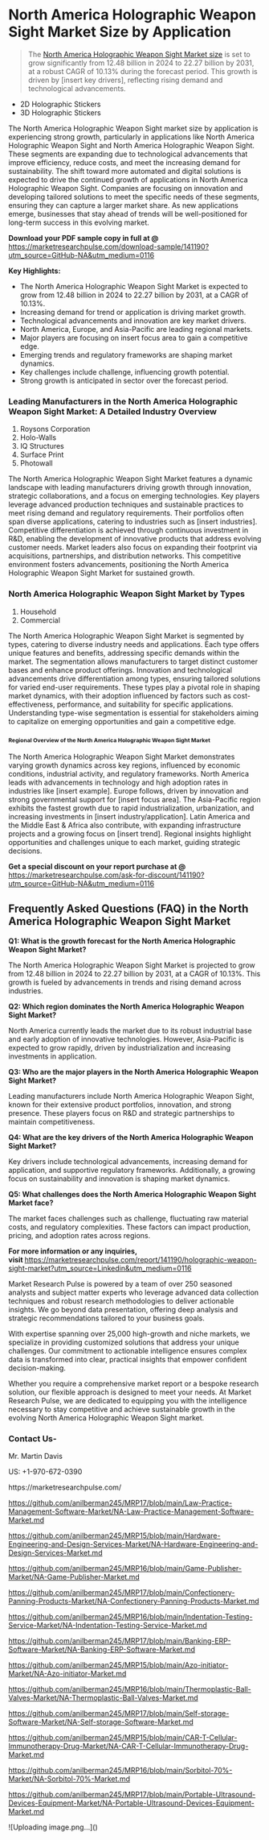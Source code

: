 <h1>North America Holographic Weapon Sight Market&nbsp;Size by Application</h1><blockquote><p>The <a href="https://marketresearchpulse.com/download-sample/141190?utm_source=GitHub-NA&amp;utm_medium=0116">North America Holographic Weapon Sight Market size</a> is set to grow significantly from 12.48 billion in 2024 to 22.27 billion by 2031, at a robust CAGR of 10.13% during the forecast period. This growth is driven by [insert key drivers], reflecting rising demand and technological advancements.</p></blockquote><ul><li>2D Holographic Stickers<li> 3D Holographic Stickers</li></ul><p>The North America Holographic Weapon Sight market size by application is experiencing strong growth, particularly in applications like North America Holographic Weapon Sight and North America Holographic Weapon Sight. These segments are expanding due to technological advancements that improve efficiency, reduce costs, and meet the increasing demand for sustainability. The shift toward more automated and digital solutions is expected to drive the continued growth of applications in North America Holographic Weapon Sight. Companies are focusing on innovation and developing tailored solutions to meet the specific needs of these segments, ensuring they can capture a larger market share. As new applications emerge, businesses that stay ahead of trends will be well-positioned for long-term success in this evolving market.</p><p><strong>Download your PDF sample copy in full at @ </strong><a href="https://marketresearchpulse.com/download-sample/141190?utm_source=GitHub-NA&amp;utm_medium=0116">https://marketresearchpulse.com/download-sample/141190?utm_source=GitHub-NA&amp;utm_medium=0116</a></p><p><strong>Key Highlights: </strong></p><ul><li>The North America Holographic Weapon Sight Market is expected to grow from 12.48 billion in 2024 to 22.27 billion by 2031, at a CAGR of 10.13%.</li><li>Increasing demand for trend or application is driving market growth.</li><li>Technological advancements and innovation are key market drivers.</li><li>North America, Europe, and Asia-Pacific are leading regional markets.</li><li>Major players are focusing on insert focus area to gain a competitive edge.</li><li>Emerging trends and regulatory frameworks are shaping market dynamics.</li><li>Key challenges include challenge, influencing growth potential.</li><li>Strong growth is anticipated in sector over the forecast period.</li></ul><h3>Leading Manufacturers in the North America Holographic Weapon Sight Market: A Detailed Industry Overview</h3><ol><li>Roysons Corporation</li><li>Holo-Walls</li><li>IQ Structures</li><li>Surface Print</li><li>Photowall</li></ol><div class="flex max-w-full flex-col flex-grow"><div class="min-h-8 text-message flex w-full flex-col items-end gap-2 whitespace-normal break-words [.text-message+&amp;]:mt-5" dir="auto" data-message-author-role="assistant" data-message-id="fd8432e4-4910-450d-b182-61b7bfb0a01f" data-message-model-slug="gpt-4o"><div class="flex w-full flex-col gap-1 empty:hidden first:pt-[3px]"><div class="markdown prose w-full break-words dark:prose-invert light"><p>The North America Holographic Weapon Sight Market features a dynamic landscape with leading manufacturers driving growth through innovation, strategic collaborations, and a focus on emerging technologies. Key players leverage advanced production techniques and sustainable practices to meet rising demand and regulatory requirements. Their portfolios often span diverse applications, catering to industries such as [insert industries]. Competitive differentiation is achieved through continuous investment in R&amp;D, enabling the development of innovative products that address evolving customer needs. Market leaders also focus on expanding their footprint via acquisitions, partnerships, and distribution networks. This competitive environment fosters advancements, positioning the North America Holographic Weapon Sight Market for sustained growth.</p></div></div></div></div><h3>North America Holographic Weapon Sight Market by Types</h3><ol><li>Household<li> Commercial</li></ol><div class="flex max-w-full flex-col flex-grow"><div class="min-h-8 text-message flex w-full flex-col items-end gap-2 whitespace-normal break-words [.text-message+&amp;]:mt-5" dir="auto" data-message-author-role="assistant" data-message-id="084470be-0bb7-4664-bddf-5156b4f41249" data-message-model-slug="gpt-4o-mini"><div class="flex w-full flex-col gap-1 empty:hidden first:pt-[3px]"><div class="markdown prose w-full break-words dark:prose-invert light"><p>The North America Holographic Weapon Sight Market is segmented by types, catering to diverse industry needs and applications. Each type offers unique features and benefits, addressing specific demands within the market. The segmentation allows manufacturers to target distinct customer bases and enhance product offerings. Innovation and technological advancements drive differentiation among types, ensuring tailored solutions for varied end-user requirements. These types play a pivotal role in shaping market dynamics, with their adoption influenced by factors such as cost-effectiveness, performance, and suitability for specific applications. Understanding type-wise segmentation is essential for stakeholders aiming to capitalize on emerging opportunities and gain a competitive edge.</p></div></div></div></div><h3><span style="font-size: 11px;">Regional Overview of the North America Holographic Weapon Sight Market</span></h3><div class="flex max-w-full flex-col flex-grow"><div class="min-h-8 text-message flex w-full flex-col items-end gap-2 whitespace-normal break-words [.text-message+&amp;]:mt-5" dir="auto" data-message-author-role="assistant" data-message-id="e9038762-ce64-4e30-91c9-9bd413514231" data-message-model-slug="gpt-4o-mini"><div class="flex w-full flex-col gap-1 empty:hidden first:pt-[3px]"><div class="markdown prose w-full break-words dark:prose-invert light"><p>The North America Holographic Weapon Sight Market demonstrates varying growth dynamics across key regions, influenced by economic conditions, industrial activity, and regulatory frameworks. North America leads with advancements in technology and high adoption rates in industries like [insert example]. Europe follows, driven by innovation and strong governmental support for [insert focus area]. The Asia-Pacific region exhibits the fastest growth due to rapid industrialization, urbanization, and increasing investments in [insert industry/application]. Latin America and the Middle East &amp; Africa also contribute, with expanding infrastructure projects and a growing focus on [insert trend]. Regional insights highlight opportunities and challenges unique to each market, guiding strategic decisions.</p></div></div></div></div><p><strong>Get a special discount on your report purchase at @ </strong><a href="https://marketresearchpulse.com/ask-for-discount/141190?utm_source=GitHub-NA&amp;utm_medium=0116">https://marketresearchpulse.com/ask-for-discount/141190?utm_source=GitHub-NA&amp;utm_medium=0116</a></p><h2>Frequently Asked Questions (FAQ) in the North America Holographic Weapon Sight Market</h2><p><strong>Q1: What is the growth forecast for the North America Holographic Weapon Sight Market?</strong></p><p>The North America Holographic Weapon Sight Market is projected to grow from 12.48 billion in 2024 to 22.27 billion by 2031, at a CAGR of 10.13%. This growth is fueled by advancements in trends and rising demand across industries.</p><p><strong>Q2: Which region dominates the North America Holographic Weapon Sight Market?</strong></p><p>North America currently leads the market due to its robust industrial base and early adoption of innovative technologies. However, Asia-Pacific is expected to grow rapidly, driven by industrialization and increasing investments in application.</p><p><strong>Q3: Who are the major players in the North America Holographic Weapon Sight Market?</strong></p><p>Leading manufacturers include North America Holographic Weapon Sight, known for their extensive product portfolios, innovation, and strong presence. These players focus on R&amp;D and strategic partnerships to maintain competitiveness.</p><p><strong>Q4: What are the key drivers of the North America Holographic Weapon Sight Market?</strong></p><p>Key drivers include technological advancements, increasing demand for application, and supportive regulatory frameworks. Additionally, a growing focus on sustainability and innovation is shaping market dynamics.</p><p><strong>Q5: What challenges does the North America Holographic Weapon Sight Market face?</strong></p><p>The market faces challenges such as challenge, fluctuating raw material costs, and regulatory complexities. These factors can impact production, pricing, and adoption rates across regions.</p><p><strong>For more information or any inquiries, visit&nbsp;</strong><a href="https://marketresearchpulse.com/report/141190/holographic-weapon-sight-market?utm_source=Linkedin&utm_medium=0116">https://marketresearchpulse.com/report/141190/holographic-weapon-sight-market?utm_source=Linkedin&utm_medium=0116</a></p><p>Market Research Pulse is powered by a team of over 250 seasoned analysts and subject matter experts who leverage advanced data collection techniques and robust research methodologies to deliver actionable insights. We go beyond data presentation, offering deep analysis and strategic recommendations tailored to your business goals.</p><p>With expertise spanning over 25,000 high-growth and niche markets, we specialize in providing customized solutions that address your unique challenges. Our commitment to actionable intelligence ensures complex data is transformed into clear, practical insights that empower confident decision-making.</p><p>Whether you require a comprehensive market report or a bespoke research solution, our flexible approach is designed to meet your needs. At Market Research Pulse, we are dedicated to equipping you with the intelligence necessary to stay competitive and achieve sustainable growth in the evolving North America Holographic Weapon Sight market.</p><h3><strong>Contact Us-</strong></h3><p>Mr. Martin Davis</p><p>US: +1-970-672-0390</p><p>https://marketresearchpulse.com/</p><p><a href="https://github.com/anilberman245/MRP17/blob/main/Law-Practice-Management-Software-Market/NA-Law-Practice-Management-Software-Market.md">https://github.com/anilberman245/MRP17/blob/main/Law-Practice-Management-Software-Market/NA-Law-Practice-Management-Software-Market.md</a></p><p><a href="https://github.com/anilberman245/MRP15/blob/main/Hardware-Engineering-and-Design-Services-Market/NA-Hardware-Engineering-and-Design-Services-Market.md">https://github.com/anilberman245/MRP15/blob/main/Hardware-Engineering-and-Design-Services-Market/NA-Hardware-Engineering-and-Design-Services-Market.md</a></p><p><a href="https://github.com/anilberman245/MRP16/blob/main/Game-Publisher-Market/NA-Game-Publisher-Market.md">https://github.com/anilberman245/MRP16/blob/main/Game-Publisher-Market/NA-Game-Publisher-Market.md</a></p><p><a href="https://github.com/anilberman245/MRP17/blob/main/Confectionery-Panning-Products-Market/NA-Confectionery-Panning-Products-Market.md">https://github.com/anilberman245/MRP17/blob/main/Confectionery-Panning-Products-Market/NA-Confectionery-Panning-Products-Market.md</a></p><p><a href="https://github.com/anilberman245/MRP16/blob/main/Indentation-Testing-Service-Market/NA-Indentation-Testing-Service-Market.md">https://github.com/anilberman245/MRP16/blob/main/Indentation-Testing-Service-Market/NA-Indentation-Testing-Service-Market.md</a></p><p><a href="https://github.com/anilberman245/MRP17/blob/main/Banking-ERP-Software-Market/NA-Banking-ERP-Software-Market.md">https://github.com/anilberman245/MRP17/blob/main/Banking-ERP-Software-Market/NA-Banking-ERP-Software-Market.md</a></p><p><a href="https://github.com/anilberman245/MRP15/blob/main/Azo-initiator-Market/NA-Azo-initiator-Market.md">https://github.com/anilberman245/MRP15/blob/main/Azo-initiator-Market/NA-Azo-initiator-Market.md</a></p><p><a href="https://github.com/anilberman245/MRP16/blob/main/Thermoplastic-Ball-Valves-Market/NA-Thermoplastic-Ball-Valves-Market.md">https://github.com/anilberman245/MRP16/blob/main/Thermoplastic-Ball-Valves-Market/NA-Thermoplastic-Ball-Valves-Market.md</a></p><p><a href="https://github.com/anilberman245/MRP17/blob/main/Self-storage-Software-Market/NA-Self-storage-Software-Market.md">https://github.com/anilberman245/MRP17/blob/main/Self-storage-Software-Market/NA-Self-storage-Software-Market.md</a></p><p><a href="https://github.com/anilberman245/MRP15/blob/main/CAR-T-Cellular-Immunotherapy-Drug-Market/NA-CAR-T-Cellular-Immunotherapy-Drug-Market.md">https://github.com/anilberman245/MRP15/blob/main/CAR-T-Cellular-Immunotherapy-Drug-Market/NA-CAR-T-Cellular-Immunotherapy-Drug-Market.md</a></p><p><a href="https://github.com/anilberman245/MRP16/blob/main/Sorbitol-70%-Market/NA-Sorbitol-70%-Market.md">https://github.com/anilberman245/MRP16/blob/main/Sorbitol-70%-Market/NA-Sorbitol-70%-Market.md</a></p><p><a href="https://github.com/anilberman245/MRP17/blob/main/Portable-Ultrasound-Devices-Equipment-Market/NA-Portable-Ultrasound-Devices-Equipment-Market.md">https://github.com/anilberman245/MRP17/blob/main/Portable-Ultrasound-Devices-Equipment-Market/NA-Portable-Ultrasound-Devices-Equipment-Market.md</a></p>
![Uploading image.png…]()
